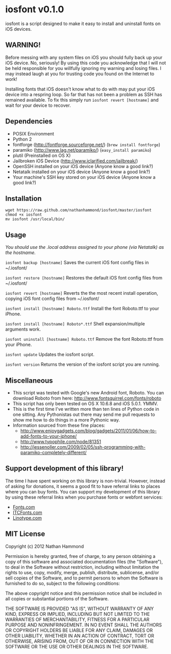 # iosfont v0.1.0

iosfont is a script designed to make it easy to install and uninstall fonts on iOS devices.

## WARNING!
Before messing with any system files on iOS you should fully back up your iOS device. No, seriously! By using this code you acknowledge that I will not be held responsible for you willfully ignoring my warning and losing files. I may instead laugh at you for trusting code you found on the Internet to work!

Installing fonts that iOS doesn't know what to do with may put your iOS device into a respring loop. So far that has not been a problem as SSH has remained available. To fix this simply run ```iosfont revert [hostname]``` and wait for your device to recover.

## Dependencies
- POSIX Environment
- Python 2
- fontforge (http://fontforge.sourceforge.net/) (```brew install fontforge```)
- paramiko (http://www.lag.net/paramiko/) (```easy_install paramiko```)
- plutil (Preinstalled on OS X)
- Jailbroken iOS Device (http://www.iclarified.com/jailbreak/)
- OpenSSH installed on your iOS device (Anyone know a good link?)
- Netatalk installed on your iOS device (Anyone know a good link?)
- Your machine's SSH key stored on your iOS device (Anyone know a good link?)

## Installation
    wget https://raw.github.com/nathanhammond/iosfont/master/iosfont
    chmod +x iosfont
    mv iosfont /usr/local/bin/

## Usage
*You should use the .local address assigned to your phone (via Netatalk) as the hostname.*

```iosfont backup [hostname]```
Saves the current iOS font config files in ~/.iosfont/

```iosfont restore [hostname]```
Restores the default iOS font config files from ~/.iosfont/

```iosfont revert [hostname]```
Reverts the the most recent install operation, copying iOS font config files from ~/.iosfont/

```iosfont install [hostname] Roboto.ttf```
Install the font Roboto.ttf to your iPhone.

```iosfont install [hostname] Roboto*.ttf```
Shell expansion/multiple arguments work.

```iosfont uninstall [hostname] Roboto.ttf```
Remove the font Roboto.ttf from your iPhone.

```iosfont update```
Updates the iosfont script.

```iosfont version```
Returns the version of the iosfont script you are running.

## Miscellaneous
- This script was tested with Google's new Android font, Roboto. You can download Roboto from here: http://www.fontsquirrel.com/fonts/roboto
- This script has only been tested on OS X 10.6.8 and iOS 5.0.1. YMMV.
- This is the first time I've written more than ten lines of Python code in one sitting. Any Pythonistas out there may send me pull requests to show me how to do things in a more Pythonic way.
- Information sourced from these fine places:
  - http://www.enjoygadgets.com/blog/gadgets/2011/01/06/how-to-add-fonts-to-your-iphone/
  - http://www.typophile.com/node/81351
  - http://jessenoller.com/2009/02/05/ssh-programming-with-paramiko-completely-different/

## Support development of this library!
The time I have spent working on this library is non-trivial. However, instead of asking for donations, it seems a good fit to have referral links to places where you can buy fonts. You can support my development of this library by using these referral links when you purchase fonts or webfont services:

- [Fonts.com](http://www.kqzyfj.com/click-5625191-5765012 "Fonts.com referral link.")<img src="http://www.tqlkg.com/image-5625191-5765012" width="1" height="1" border="0"/>
- [ITCFonts.com](http://www.kqzyfj.com/click-5625191-5529320 "ITCFonts.com referral link.")<img src="http://www.tqlkg.com/image-5625191-5529320" width="1" height="1" border="0"/>
- [Linotype.com](http://www.kqzyfj.com/click-5625191-10532874 "Linotype.com referral link.")<img src="http://www.tqlkg.com/image-5625191-10532874" width="1" height="1" border="0"/>

## MIT License
Copyright (c) 2012 Nathan Hammond

Permission is hereby granted, free of charge, to any person obtaining a copy of this software and associated documentation files (the "Software"), to deal in the Software without restriction, including without limitation the rights to use, copy, modify, merge, publish, distribute, sublicense, and/or sell copies of the Software, and to permit persons to whom the Software is furnished to do so, subject to the following conditions:

The above copyright notice and this permission notice shall be included in all copies or substantial portions of the Software.

THE SOFTWARE IS PROVIDED "AS IS", WITHOUT WARRANTY OF ANY KIND, EXPRESS OR IMPLIED, INCLUDING BUT NOT LIMITED TO THE WARRANTIES OF MERCHANTABILITY, FITNESS FOR A PARTICULAR PURPOSE AND NONINFRINGEMENT. IN NO EVENT SHALL THE AUTHORS OR COPYRIGHT HOLDERS BE LIABLE FOR ANY CLAIM, DAMAGES OR OTHER LIABILITY, WHETHER IN AN ACTION OF CONTRACT, TORT OR OTHERWISE, ARISING FROM, OUT OF OR IN CONNECTION WITH THE SOFTWARE OR THE USE OR OTHER DEALINGS IN THE SOFTWARE.